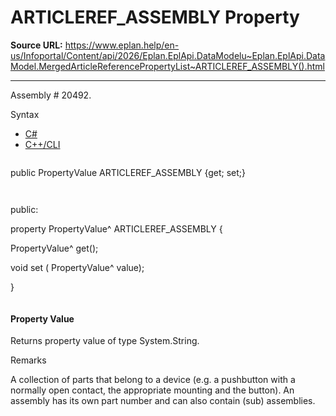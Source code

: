 # ARTICLEREF_ASSEMBLY Property

**Source URL:** https://www.eplan.help/en-us/Infoportal/Content/api/2026/Eplan.EplApi.DataModelu~Eplan.EplApi.DataModel.MergedArticleReferencePropertyList~ARTICLEREF_ASSEMBLY().html

---

Assembly # 20492.

Syntax

- [C#](#i-syntax-CS)
- [C++/CLI](#i-syntax-CPP2005)

```
```
public PropertyValue ARTICLEREF_ASSEMBLY {get; set;}
```
```

```
```
public:

property PropertyValue^ ARTICLEREF_ASSEMBLY {

   PropertyValue^ get();

   void set (    PropertyValue^ value);

}
```
```

#### Property Value

Returns property value of type System.String.

Remarks

A collection of parts that belong to a device (e.g. a pushbutton with a normally open contact, the appropriate mounting and the button). An assembly has its own part number and can also contain (sub) assemblies.
